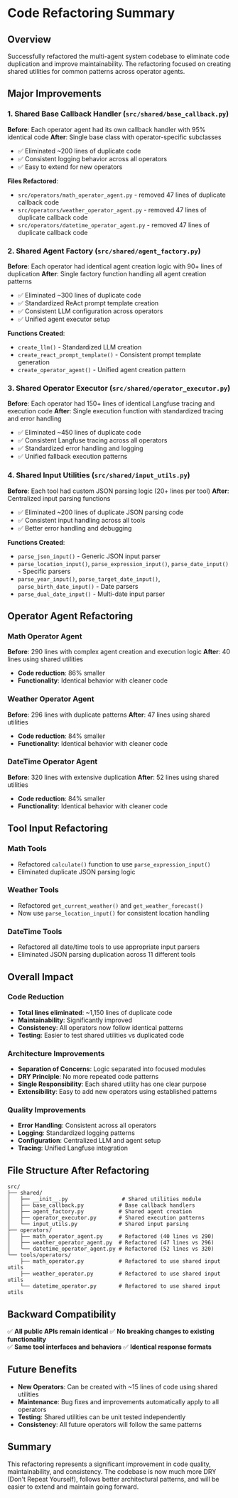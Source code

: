 # Code Refactoring Summary

## Overview
Successfully refactored the multi-agent system codebase to eliminate code duplication and improve maintainability. The refactoring focused on creating shared utilities for common patterns across operator agents.

## Major Improvements

### 1. Shared Base Callback Handler (`src/shared/base_callback.py`)
**Before**: Each operator agent had its own callback handler with 95% identical code
**After**: Single base class with operator-specific subclasses
- ✅ Eliminated ~200 lines of duplicate code
- ✅ Consistent logging behavior across all operators
- ✅ Easy to extend for new operators

**Files Refactored**:
- `src/operators/math_operator_agent.py` - removed 47 lines of duplicate callback code
- `src/operators/weather_operator_agent.py` - removed 47 lines of duplicate callback code  
- `src/operators/datetime_operator_agent.py` - removed 47 lines of duplicate callback code

### 2. Shared Agent Factory (`src/shared/agent_factory.py`)
**Before**: Each operator had identical agent creation logic with 90+ lines of duplication
**After**: Single factory function handling all agent creation patterns
- ✅ Eliminated ~300 lines of duplicate code
- ✅ Standardized ReAct prompt template creation
- ✅ Consistent LLM configuration across operators
- ✅ Unified agent executor setup

**Functions Created**:
- `create_llm()` - Standardized LLM creation
- `create_react_prompt_template()` - Consistent prompt template generation
- `create_operator_agent()` - Unified agent creation pattern

### 3. Shared Operator Executor (`src/shared/operator_executor.py`)
**Before**: Each operator had 150+ lines of identical Langfuse tracing and execution code
**After**: Single execution function with standardized tracing and error handling
- ✅ Eliminated ~450 lines of duplicate code
- ✅ Consistent Langfuse tracing across all operators
- ✅ Standardized error handling and logging
- ✅ Unified fallback execution patterns

### 4. Shared Input Utilities (`src/shared/input_utils.py`)
**Before**: Each tool had custom JSON parsing logic (20+ lines per tool)
**After**: Centralized input parsing functions
- ✅ Eliminated ~200 lines of duplicate JSON parsing code
- ✅ Consistent input handling across all tools
- ✅ Better error handling and debugging

**Functions Created**:
- `parse_json_input()` - Generic JSON input parser
- `parse_location_input()`, `parse_expression_input()`, `parse_date_input()` - Specific parsers
- `parse_year_input()`, `parse_target_date_input()`, `parse_birth_date_input()` - Date parsers
- `parse_dual_date_input()` - Multi-date input parser

## Operator Agent Refactoring

### Math Operator Agent
**Before**: 290 lines with complex agent creation and execution logic
**After**: 40 lines using shared utilities
- **Code reduction**: 86% smaller
- **Functionality**: Identical behavior with cleaner code

### Weather Operator Agent  
**Before**: 296 lines with duplicate patterns
**After**: 47 lines using shared utilities
- **Code reduction**: 84% smaller
- **Functionality**: Identical behavior with cleaner code

### DateTime Operator Agent
**Before**: 320 lines with extensive duplication
**After**: 52 lines using shared utilities  
- **Code reduction**: 84% smaller
- **Functionality**: Identical behavior with cleaner code

## Tool Input Refactoring

### Math Tools
- Refactored `calculate()` function to use `parse_expression_input()`
- Eliminated duplicate JSON parsing logic

### Weather Tools
- Refactored `get_current_weather()` and `get_weather_forecast()` 
- Now use `parse_location_input()` for consistent location handling

### DateTime Tools
- Refactored all date/time tools to use appropriate input parsers
- Eliminated JSON parsing duplication across 11 different tools

## Overall Impact

### Code Reduction
- **Total lines eliminated**: ~1,150 lines of duplicate code
- **Maintainability**: Significantly improved
- **Consistency**: All operators now follow identical patterns
- **Testing**: Easier to test shared utilities vs duplicated code

### Architecture Improvements
- **Separation of Concerns**: Logic separated into focused modules
- **DRY Principle**: No more repeated code patterns
- **Single Responsibility**: Each shared utility has one clear purpose
- **Extensibility**: Easy to add new operators using established patterns

### Quality Improvements
- **Error Handling**: Consistent across all operators
- **Logging**: Standardized logging patterns
- **Configuration**: Centralized LLM and agent setup
- **Tracing**: Unified Langfuse integration

## File Structure After Refactoring

```
src/
├── shared/
│   ├── __init__.py                 # Shared utilities module
│   ├── base_callback.py           # Base callback handlers
│   ├── agent_factory.py           # Shared agent creation
│   ├── operator_executor.py       # Shared execution patterns
│   └── input_utils.py             # Shared input parsing
├── operators/
│   ├── math_operator_agent.py     # Refactored (40 lines vs 290)
│   ├── weather_operator_agent.py  # Refactored (47 lines vs 296)
│   └── datetime_operator_agent.py # Refactored (52 lines vs 320)
└── tools/operators/
    ├── math_operator.py           # Refactored to use shared input utils
    ├── weather_operator.py        # Refactored to use shared input utils
    └── datetime_operator.py       # Refactored to use shared input utils
```

## Backward Compatibility
✅ **All public APIs remain identical**
✅ **No breaking changes to existing functionality**  
✅ **Same tool interfaces and behaviors**
✅ **Identical response formats**

## Future Benefits
- **New Operators**: Can be created with ~15 lines of code using shared utilities
- **Maintenance**: Bug fixes and improvements automatically apply to all operators
- **Testing**: Shared utilities can be unit tested independently
- **Consistency**: All future operators will follow the same patterns

## Summary
This refactoring represents a significant improvement in code quality, maintainability, and consistency. The codebase is now much more DRY (Don't Repeat Yourself), follows better architectural patterns, and will be easier to extend and maintain going forward.